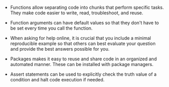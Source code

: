 - Functions allow separating code into chunks that perform specific tasks.
They make code easier to write, read, troubleshoot, and reuse.
- Function arguments can have default values so that they don't have to be
set every time you call the function.
- When asking for help online, it is crucial that you include a minimal
reproducible example so that others can best evaluate your question and provide
the best answers possible for you.
- Packages makes it easy to reuse and share code in an organized and automated
manner. These can be installed with package managers.


- Assert statements can be used to explicitly check the truth value of
    a condition and halt code execution if needed. 
